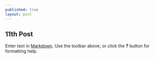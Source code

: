 ```yaml
---
published: true
layout: post
---
```




## 11th Post

Enter text in [Markdown](http://daringfireball.net/projects/markdown/). Use the toolbar above, or click the **?** button for formatting help.
